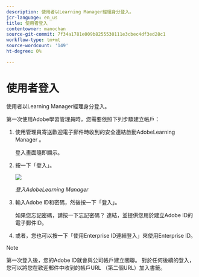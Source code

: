 ```yaml
---
description: 使用者以Learning Manager經理身分登入。
jcr-language: en_us
title: 使用者登入
contentowner: manochan
source-git-commit: 7f34a1781e009b8255530111e3cbec4df3ed28c1
workflow-type: tm+mt
source-wordcount: '149'
ht-degree: 0%

---
```




# 使用者登入

使用者以Learning Manager經理身分登入。

第一次使用Adobe學習管理員時，您需要依照下列步驟建立帳戶：

1. 使用管理員寄送歡迎電子郵件時收到的安全連結啟動AdobeLearning Manager 。

   登入畫面隨即顯示。

1. 按一下「登入」。

   ![](assets/adobeid-signin.png)

   *登入AdobeLearning Manager*

1. 輸入Adobe ID和密碼，然後按一下「登入」。

   如果您忘記密碼，請按一下忘記密碼？ 連結，並提供您用於建立Adobe ID的電子郵件ID。

1. 或者，您也可以按一下「使用Enterprise ID連結登入」來使用Enterprise ID。

>[!NOTE]
>
>第一次登入後，您的Adobe ID就會與公司帳戶建立關聯。 對於任何後續的登入，您可以將您在歡迎郵件中收到的帳戶URL （第二個URL）加入書籤。

